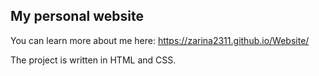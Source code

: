 ## My personal website

You can learn more about me here:
https://zarina2311.github.io/Website/

The project is written in HTML and CSS. 